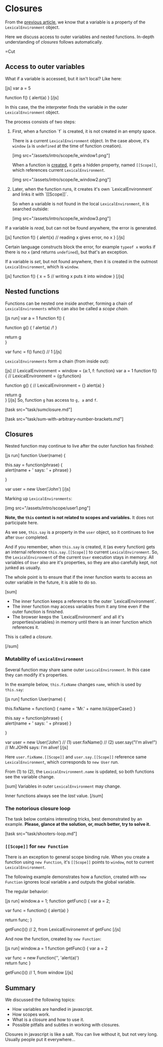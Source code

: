 
# Closures 

From the [previous article](#30), we know that a variable is a property of the `LexicalEnvironment` object.

Here we discuss access to outer variables and nested functions. In-depth understanding of <i>closures</i> follows automatically.

=Cut


## Access to outer variables   

What if a variable is accessed, but it isn't local? Like here:

[js]
var a = 5

function f() {
  alert(a)
}
[/js]

In this case, the the interpreter finds the variable in the outer `LexicalEnvironment` object.

The process consists of two steps:

<ol>
<li>First, when a function `f` is created, it is not created in an empty space. 

There is a current `LexicalEnvironment` object. In the case above, it's `window` (`a` is `undefined` at the time of function creation).

[img src="/assets/intro/scope/le_window1.png"]

When a function is <u>created</u>, it gets a hidden property, named `[[Scope]]`, which references current `LexicalEnvironment`.

[img src="/assets/intro/scope/le_window2.png"]
</li>
<li>Later, when the function runs, it creates it's own `LexicalEnvironment` and links it with `[[Scope]]`. 

So when a variable is not found in the local `LexicalEnvironment`, it is searched outside:

[img src="/assets/intro/scope/le_window3.png"]
</li>
</ol>

If a variable is <i>read</i>, but can not be found anywhere, the error is generated.

[js]
function f() {
  alert(x) // reading x gives error, no x
}
[/js]

Certain language constructs block the error, for example `typeof x` works if there is no `x` (and returns `undefined`), but that's an exception.

If a variable is <i>set</i>, but not found anywhere, then it is created in the outmost `LexicalEnvironment`, which is `window`.

[js]
function f() {
  x = 5 // writing x puts it into window
}
[/js]


## Nested functions   

Functions can be nested one inside another, forming a chain of `LexicalEnvironments` which can also be called a <i>scope chain</i>.

[js run]
var a = 1
function f() {

  function g() {
*!*
    alert(a) 
*/!*
  }

  return g  
}

var func = f()
func() // 1
[/js]

`LexicalEnvironments` form a chain (from inside out):

[js]
// LexicalEnvironment = window = {a:1, f: function}
var a = 1
function f() {
  // LexicalEnvironment = {g:function}

  function g() {
    // LexicalEnvironment = {}
    alert(a) 
  }

  return g  
}
[/js] 
So, function `g` has access to `g, a` and `f`.

[task src="task/sumclosure.md"]

[task src="task/sum-with-arbitrary-number-brackets.md"]


## Closures   

Nested function may continue to live after the outer function has finished:

[js run]
function User(name) {
	
  this.say = function(phrase) {  
    alert(name + ' says: ' + phrase)
  }

}

var user = new User('John')
[/js]

Marking up `LexicalEnvironments`:

[img src="/assets/intro/scope/user1.png"]


<b>Note, the `this` context is not related to scopes and variables.</b> It does not participate here.

As we see, `this.say` is a property in the `user` object, so it continues to live after `User` completed.

And if you remember, when `this.say` is created, it (as every function) gets an internal reference `this.say.[[Scope]]` to current `LexicalEnvironment`. So, the `LexicalEnvironment` of the current `User` execution stays in memory. All variables of `User` also are it's properties, so they are also carefully kept, not junked as usually. 

The whole point is to ensure that if the inner function wants to access an outer variable in the future, it is able to do so.


[sum]
<ul>
<li>The inner function keeps a reference to the outer  `LexicalEnvironment`.</li>
<li>The inner function may access variables from it any time even if the outer function is finished.</li>
<li> The browser keeps the `LexicalEnvironment` and all it's properties(variables) in memory until there is an inner function which references it.</li>
</ul>

This is called a <i>closure</i>.


[/sum]


### Mutability of `LexicalEnvironment`   

Several function may share same outer `LexicalEnvironment`. In this case they can modify it's properties.

In the example below, `this.fixName` changes `name`, which is used by `this.say`:

[js run]
function User(name) {
	
  this.fixName = function() {
    name = 'Mr.' + name.toUpperCase()
  }

  this.say = function(phrase) {  
    alert(name + ' says: ' + phrase)
  }

}

var user = new User('John')
// (1)
user.fixName()
// (2)
user.say("I'm alive!") // Mr.JOHN says: I'm alive!
[/js]

Here `user.fixName.[[Scope]]` and `user.say.[[Scope]]` reference same `LexicalEnvironment`, which corresponds to `new User` run.

From (1) to (2), the `LexicalEnvironment.name` is updated, so both functions see the variable change.

[sum]
Variables in outer `LexicalEnvironment` may change. 

Inner functions always see the <i>last</i> value.
[/sum]



### The notorious closure loop   

The task below contains interesting tricks, best demonstrated by an example. <b>Please, glance at the solution, or, much better, try to solve it.</b>

[task src="task/shooters-loop.md"]



### `[[Scope]]` for `new Function`   

There is an exception to general scope binding rule. When you create a function using `new Function`, it's `[[Scope]]` points to `window`, not to current `LexicalEnvironment`.

The following example demonstrates how a function, created with `new Function` ignores local variable `a` and outputs the global variable.

The regular behavior:

[js run]
window.a = 1;
function getFunc() {
  var a = 2;
 
  var func = function() { alert(a) }

  return func; 
}

getFunc()() // 2, from LexicalEnvironemnt of getFunc
[/js]

And now the function, created by `new Function`:

[js run]
window.a = 1
function getFunc() {
  var a = 2
 
  var func = new Function('', 'alert(a)')  
  return func
}

getFunc()() // 1, from window
[/js]


## Summary   

We discussed the following topics:
<ul>
<li>How variables are handled in javascript.</li>
<li>How scopes work.</li>
<li>What is a closure and how to use it.</li>
<li>Possible pitfalls and subtles in working with closures.</li>
</ul>

Closures in javascript is like a salt. You can live without it, but not very long. Usually people put it everywhere...

